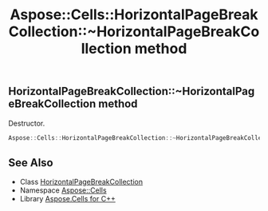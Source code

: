 ﻿---
title: Aspose::Cells::HorizontalPageBreakCollection::~HorizontalPageBreakCollection method
linktitle: ~HorizontalPageBreakCollection
second_title: Aspose.Cells for C++ API Reference
description: 'Aspose::Cells::HorizontalPageBreakCollection::~HorizontalPageBreakCollection method. Destructor in C++.'
type: docs
weight: 200
url: /cpp/aspose.cells/horizontalpagebreakcollection/~horizontalpagebreakcollection/
---
## HorizontalPageBreakCollection::~HorizontalPageBreakCollection method


Destructor.

```cpp
Aspose::Cells::HorizontalPageBreakCollection::~HorizontalPageBreakCollection()
```

## See Also

* Class [HorizontalPageBreakCollection](../)
* Namespace [Aspose::Cells](../../)
* Library [Aspose.Cells for C++](../../../)
